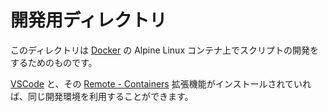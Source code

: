 # 開発用ディレクトリ

このディレクトリは [Docker](https://ja.wikipedia.org/wiki/Docker) の Alpine Linux コンテナ上でスクリプトの開発をするためのものです。

[VSCode](https://code.visualstudio.com/) と、その [Remote - Containers](https://code.visualstudio.com/docs/remote/remote-overview) 拡張機能がインストールされていれば、同じ開発環境を利用することができます。
